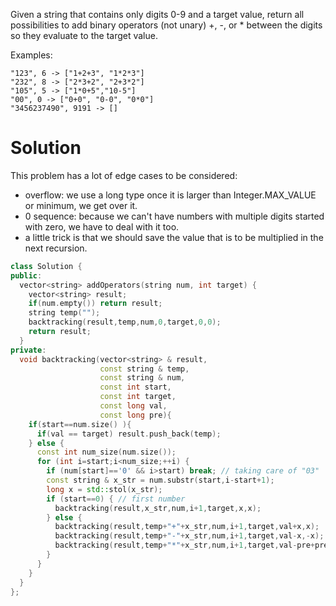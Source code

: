 Given a string that contains only digits 0-9 and a target value, return all possibilities to add binary operators (not unary) +, -, or * between the digits so they evaluate to the target value.

Examples: 

```
"123", 6 -> ["1+2+3", "1*2*3"] 
"232", 8 -> ["2*3+2", "2+3*2"]
"105", 5 -> ["1*0+5","10-5"]
"00", 0 -> ["0+0", "0-0", "0*0"]
"3456237490", 9191 -> []
```

# Solution

This problem has a lot of edge cases to be considered:

* overflow: we use a long type once it is larger than Integer.MAX_VALUE or minimum, we get over it.
* 0 sequence: because we can't have numbers with multiple digits started with zero, we have to deal with it too.
* a little trick is that we should save the value that is to be multiplied in the next recursion.


```cpp
class Solution {
public:
  vector<string> addOperators(string num, int target) {
    vector<string> result;
    if(num.empty()) return result;
    string temp("");
    backtracking(result,temp,num,0,target,0,0);
    return result;
  }
private:
  void backtracking(vector<string> & result,
                    const string & temp,
                    const string & num,
                    const int start,
                    const int target,
                    const long val,
                    const long pre){
    if(start==num.size() ){
      if(val == target) result.push_back(temp);
    } else {
      const int num_size(num.size());
      for (int i=start;i<num_size;++i) {
        if (num[start]=='0' && i>start) break; // taking care of "03"
        const string & x_str = num.substr(start,i-start+1);
        long x = std::stol(x_str);
        if (start==0) { // first number
          backtracking(result,x_str,num,i+1,target,x,x);
        } else {
          backtracking(result,temp+"+"+x_str,num,i+1,target,val+x,x);
          backtracking(result,temp+"-"+x_str,num,i+1,target,val-x,-x);
          backtracking(result,temp+"*"+x_str,num,i+1,target,val-pre+pre*x,pre*x);
        }
      }
    }
  }
};

```
